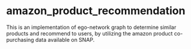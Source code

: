 # amazon_product_recommendation
This is an implementation of ego-network graph to determine similar products and recommend to users, by utilizing the amazon product co-purchasing data available on SNAP.
